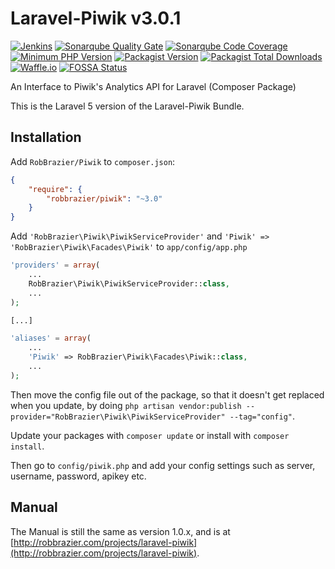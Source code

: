 Laravel-Piwik v3.0.1
====================

[![Jenkins](https://img.shields.io/jenkins/s/https/ci.brazier.cloud/job/RobBrazier/job/Laravel_Piwik/job/master.svg)](https://ci.brazier.cloud/blue/organizations/jenkins/RobBrazier%2FLaravel_Piwik/branches)
[![Sonarqube Quality Gate](https://sonarcloud.io/api/badges/gate?key=com.github.RobBrazier%3ALaravel_Piwik)](https://sonarcloud.io/dashboard?id=com.github.RobBrazier%3ALaravel_Piwik)
[![Sonarqube Code Coverage](https://sonarcloud.io/api/badges/measure?key=com.github.RobBrazier%3ALaravel_Piwik&metric=coverage)](https://sonarcloud.io/dashboard?id=com.github.RobBrazier%3ALaravel_Piwik)
[![Minimum PHP Version](https://img.shields.io/badge/php-%3E%3D%205.6-8892BF.svg?style=flat)](https://php.net/)
[![Packagist Version](https://img.shields.io/packagist/v/robbrazier/piwik.svg)](https://packagist.org/packages/robbrazier/piwik)
[![Packagist Total Downloads](https://img.shields.io/packagist/dt/robbrazier/piwik.svg)](https://packagist.org/packages/robbrazier/piwik)
[![Waffle.io](https://img.shields.io/waffle/label/RobBrazier/Laravel_Piwik/in%20progress.svg)](https://waffle.io/RobBrazier/Laravel_Piwik)
[![FOSSA Status](https://app.fossa.io/api/projects/git%2Bhttps%3A%2F%2Fgithub.com%2FRobBrazier%2FLaravel_Piwik.svg?type=shield)](https://app.fossa.io/projects/git%2Bhttps%3A%2F%2Fgithub.com%2FRobBrazier%2FLaravel_Piwik?ref=badge_shield)

An Interface to Piwik's Analytics API for Laravel (Composer Package)

This is the Laravel 5 version of the Laravel-Piwik Bundle.

Installation
------------

Add `RobBrazier/Piwik` to `composer.json`:

```json
{
    "require": {
        "robbrazier/piwik": "~3.0"
    }
}
```

Add `'RobBrazier\Piwik\PiwikServiceProvider'` and `'Piwik' => 'RobBrazier\Piwik\Facades\Piwik'` to `app/config/app.php`

```php
'providers' = array(
    ...
    RobBrazier\Piwik\PiwikServiceProvider::class,
    ...
);

[...]

'aliases' = array(
    ...
    'Piwik' => RobBrazier\Piwik\Facades\Piwik::class,
    ...
);
```

Then move the config file out of the package, so that it doesn't get replaced when you update, by doing `php artisan vendor:publish --provider="RobBrazier\Piwik\PiwikServiceProvider" --tag="config"`.

Update your packages with `composer update` or install with `composer install`.

Then go to `config/piwik.php` and add your config settings such as server, username, password, apikey etc.

Manual
------

The Manual is still the same as version 1.0.x, and is at [http://robbrazier.com/projects/laravel-piwik](http://robbrazier.com/projects/laravel-piwik).
